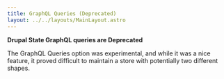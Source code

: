 ```yaml
---
title: GraphQL Queries (Deprecated)
layout: ../../layouts/MainLayout.astro
---
```


**Drupal State GraphQL queries are Deprecated**

The GraphQL Queries option was experimental, and while it was a nice feature, it
proved difficult to maintain a store with potentially two different shapes.

